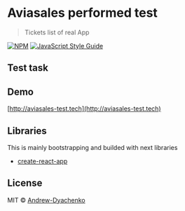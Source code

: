 # Aviasales performed test

> Tickets list of real App

[![NPM](https://img.shields.io/npm/v/react-range-gallery.svg)](https://www.npmjs.com/package/react-range-gallery) [![JavaScript Style Guide](https://img.shields.io/badge/code_style-standard-brightgreen.svg)](https://standardjs.com)

## Test task


## Demo
[http://aviasales-test.tech](http://aviasales-test.tech)

## Libraries
This is mainly bootstrapping and builded with next libraries
- [create-react-app](https://github.com/facebook/create-react-app)

## License

MIT © [Andrew-Dyachenko](https://github.com/Andrew-Dyachenko)
